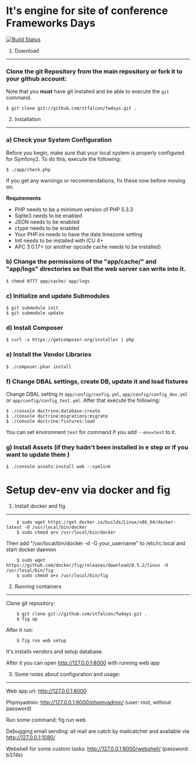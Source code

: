 It's engine for site of conference Frameworks Days
========================================

[![Build Status](https://secure.travis-ci.org/stfalcon/fwdays.png?branch=master)](https://travis-ci.org/stfalcon/fwdays)

1) Download
--------------------------------

### Clone the git Repository from the main repository or fork it to your github account:

Note that you **must** have git installed and be able to execute the `git`
command.

	$ git clone git://github.com/stfalcon/fwdays.git .

2) Installation
---------------

### a) Check your System Configuration

Before you begin, make sure that your local system is properly configured
for Symfony2. To do this, execute the following:

	$ ./app/check.php

If you get any warnings or recommendations, fix these now before moving on.

**Requirements**

* PHP needs to be a minimum version of PHP 5.3.3
* Sqlite3 needs to be enabled
* JSON needs to be enabled
* ctype needs to be enabled
* Your PHP.ini needs to have the date.timezone setting
* Intl needs to be installed with ICU 4+
* APC 3.0.17+ (or another opcode cache needs to be installed)


### b) Change the permissions of the "app/cache/" and "app/logs" directories so that the web server can write into it.

	$ chmod 0777 app/cache/ app/logs

### c) Initialize and update Submodules

	$ git submodule init
	$ git submodule update

### d) Install Composer

	$ curl -s https://getcomposer.org/installer | php

### e) Install the Vendor Libraries

    $ ./composer.phar install

### f) Change DBAL settings, create DB, update it and load fixtures

Change DBAL setting in `app/config/config.yml`, `app/config/config_dev.yml` or
`app/config/config_test.yml`. After that execute the following:

    $ ./console doctrine:database:create
    $ ./console doctrine:migrations:migrate
    $ ./console doctrine:fixtures:load

You can set environment `test` for command if you add `--env=test` to it.

### g) Install Assets (if they hadn't been installed in **e** step or if you want to update them )

    $ ./console assets:install web --symlink

Setup dev-env via docker and fig
========================================

1) Install docker and fig
--------------------------------

        $ sudo wget https://get.docker.io/builds/Linux/x86_64/docker-latest -O /usr/local/bin/docker
        $ sudo chmod a+x /usr/local/bin/docker

Then add "/usr/local/bin/docker -d -G your_username" to /etc/rc.local and start docker daemon

        $ sudo wget https://github.com/docker/fig/releases/download/0.5.2/linux -O /usr/local/bin/fig
        $ sudo chmod a+x /usr/local/bin/fig

2) Running containers
--------------------------------

Clone git repository:

        $ git clone git://github.com/stfalcon/fwdays.git .
        $ fig up

After it run:

        $ fig run web setup

It's installs vendors and setup database.

After it you can open http://127.0.0.1:8000 with running web app

3) Some notes about configuration and usage:
--------------------------------

Web app url: http://127.0.0.1:8000

Phpmyadmin: http://127.0.0.1:8000/phpmyadmin/ (user: root, without password)

Run some command: fig run web <command>

Debugging email sending: all mail are catch by mailcatcher and available via http://127.0.0.1:1080/

Webshell for some custom tasks: http://127.0.0.1:8000/webshell/ (password: b374k)
